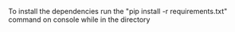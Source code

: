 To install the dependencies run the 
"pip install -r requirements.txt" 
command on console while in the directory